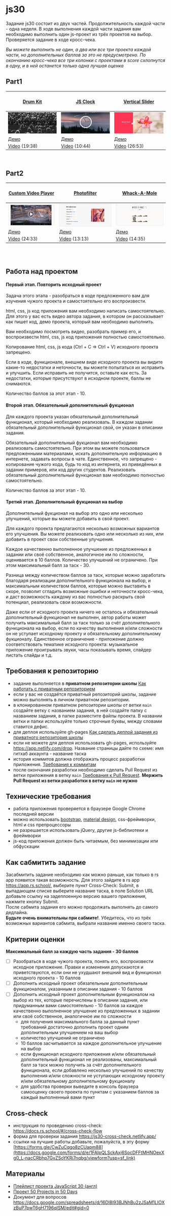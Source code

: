 # js30

Задание js30 состоит из двух частей. Продолжительность каждой части - одна неделя. В ходе выполнения каждой части задания вам необходимо выполнить один js-проект из трёх проектов на выбор. Проверяется задание в ходе кросс-чека.

*Вы можете выполнить не один, а два или все три проекта каждой части, но дополнительных баллов за это не предусмотрено. По окончанию кросс-чека все три колонки с проектами в score схлопнутся в одну, и в ней останется только одна лучшая оценка* 

## Part1

|<h4>[Drum Kit](js30-1.md)</h4>|<h4>[JS Clock](js30-2.md)</h4>|<h4>[Vertical Slider](js30-3.md)</h4>|
|----------------------|----------------------|----------------------|
|![](images/js30-1.jpg)|![](images/js30-2.jpg)|![](images/js30-3.jpg)|
|[Демо](https://irinainina.github.io/JavaScript30-1/01%20-%20JavaScript%20Drum%20Kit/index-FINISHED.html)|[Демо](https://irinainina.github.io/JavaScript30-1/02%20-%20JS%20and%20CSS%20Clock/index-FINISHED.html)|[Демо](https://50projects50days.com/projects/double-vertical-slider/)|
|[Video](https://youtu.be/VuN8qwZoego) (19:38)|[Video](https://youtu.be/xu87YWbr4X0) (10:44)|[Video](https://youtu.be/laNpbZISwjY) (26:53)|

<br>

## Part2

|<h4>[Custom Video Player](js30-4.md)</h4>|<h4>[Photofilter](js30-5.md)</h4>|<h4>[Whack-A-Mole](js30-6.md)</h4>|
|----------------------|----------------------|----------------------|
|![](images/js30-4.jpg)|![](images/js30-5.jpg)|![](images/js30-6.jpg)|
|[Демо](https://irinainina.github.io/JavaScript30-1/11%20-%20Custom%20Video%20Player/)|[Демо](https://irinainina.github.io/JavaScript30-1/03%20-%20CSS%20Variables/index-FINISHED.html)|[Демо](https://irinainina.github.io/JavaScript30-1/30%20-%20Whack%20A%20Mole/index-FINISHED.html)|
|[Video](https://youtu.be/yx-HYerClEA) (24:33)|[Video](https://youtu.be/AHLNzv13c2I) (13:13)|[Video](https://youtu.be/toNFfAaWghU) (14:35)|

<br><br>

## Работа над проектом

#### Первый этап. Повторить исходный проект
Задача этого этапа - разобраться в коде предложенного вам для изучения чужого проекта и самостоятельно его воспроизвести.  

html, css, js код приложения вам необходимо написать самостоятельно.  
Для этого у вас есть видео автора задания, в котором он рассказывает как пишет код, демо проекта, который вам необходимо выполнить.

Вам необходимо посмотреть видео, разобрать пример его, и воспроизвести html, css, js код приложения полностью самостоятельно.  

Копирование html, css, js кода (Ctrl + C => Ctrl + V) исходного проекта запрещено.  

Если в коде, функционале, внешнем виде исходного проекта вы видите какие-то недостатки и неточности, вы можете попытаться их исправить и улучшить. Если исправить не получится, оставьте как есть. За недостатки, которые присутствуют в исходном проекте, баллы не снимаются.

Количество баллов за этот этап - 10.

#### Второй этап. Обязательный дополнительный фукционал
Для каждого проекта указан обязательный дополнительный функционал, который необходимо реализовать. В каждом задании обязательный дополнительный функционал свой, он указан в описании задания. 

Обязательный дополнительный фукционал вам необходимо реализовать самостоятельно. При этом вы можете пользоваться предложенными материалами, искать дополнительную информацию в интернете, задавать вопросы в чате. Единственное, что запрещено - копирование чужого кода, будь то код из интернета, из приведённых в задании примеров, или код других студентов. Реализовать обязательный дополнительный функционал вам необходимо полностью самостоятельно.

Количество баллов за этот этап - 10. 

#### Третий этап. Дополнительный фукционал на выбор
Дополнительный фукционал на выбор это одно или несколько улучшений, которые вы можете добавить в свой проект.

Для каждого проекта предлагаются несколько возможных вариантов его улучшения. Вы можете реализовать одно или несколько из них, или добавить в проект свои собственные улучшения.  

Каждое качественно выполненное улучшение из предложенных в задании или своё собственное, аналогичное им по сложности, оценивается в 10 баллов. Количество улучшений не ограничено. При этом максимальный балл за таск - 30.  

Разница между количеством баллов за таск, которые можно заработать благодаря реализации дополнительного функционала на выбор, и максимальным количеством баллов, которые можно выставить в скоре, позволит сгладить возможные ошибки и неточности кросс-чека, и даст возможность каждому из вас полностью раскрыть свой потенциал, реализовать свои возможности.

Даже если от исходного проекта ничего не осталось и обязательный дополнительный функционал не выполнен, автор работы может получить максимальный балл за таск только за счёт дополнительного функционала на выбор, если по качеству выполнения и/или сложности он не уступает исходному проекту и обязательному дополнительному фукционалу.  Единственное ограничение - приложение должно соответствовать тематике исходного проекта: музыкальное приложение проигрывать звуки, часы показывать время, слайдер листать слайды и т.д.

## Требования к репозиторию
- задание выполняется в **приватном репозитории школы** [Как работать с приватным репозиторием](https://docs.rs.school/#/private-repository?id=Как-работать-с-приватным-репозиторием)
- если у вас не создаётся приватный репозиторий школы, задание можно выполнять в личном приватном репозитории.
- в клонированном приватном репозитории школы от ветки `main` создайте ветку с названием задания, в ней создайте папку с названием задания, в папке разместите файлы проекта. В названии ветки и папки используйте только строчные буквы, между словами ставится дефис.
- для деплоя используйте gh-pages [Как сделать деплой задания из приватного репозитория школы](https://docs.rs.school/#/private-repository?id=Как-сделать-деплой-задания-из-приватного-репозитория-школы)
- если не можете для деплоя использовать gh-pages, используйте https://app.netlify.com/drop. Название страницы дайте по схеме: имя гитхаб аккаунта - название таска
- история коммитов должна отображать процесс разработки приложения. [Требования к коммитам](https://docs.rs.school/#/git-convention?id=Требования-к-именам-коммитов)
- после окончания разработки необходимо сделать Pull Request из ветки приложения в ветку `main` [Требования к Pull Request](https://docs.rs.school/#/pull-request-review-process?id=Требования-к-pull-request-pr). **Мержить Pull Request из ветки разработки в ветку `main` не нужно**

## Технические требования
- работа приложения проверяется в браузере Google Chrome последней версии
- можно использовать [bootstrap](https://getbootstrap.com/), [material design](https://material.io/), css-фреймворки, html и css препроцессоры
- не разрешается использовать jQuery, другие js-библиотеки и фреймворки
- js-код приложения должен быть читаемым, без минимизации или обфускации

## Как сабмитить задание
Засабмитить задание необходимо как можно раньше, как только в rs app появится такая возможность. Для этого зайдите в rs app https://app.rs.school/, выберите пункт Cross-Check: Submit, в выпадающем списке выберите название таска, в поле Solution URL добавьте ссылку на задеплоенную версию вашего приложения, нажмите кнопку Submit.  
После сабмита задания его можно продолжать выполнять до самого дедлайна.  
**Будьте очень внимательны при сабмите!**. Убедитесь, что из трёх возможных вариантов сабмита, выбрали название именно своего таска.

## Критерии оценки
**Максимальный балл за каждую часть задания - 30 баллов**

- [ ] Разобраться в коде чужого проекта, понять его, воспроизвести исходное приложение. Правки и изменения допускаются и приветствуются, если они не ухудшают внешний вид и функционал исходного проекта - 10 баллов
- [ ] Дополнить исходный проект обязательным дополнительным функционалом, указанным в описании задания - 10 баллов
- [ ] Дополнить исходный проект дополнительным функционалом на выбор из тех, которые перечислены в описании задания, или придуманным вами самостоятельно - 10 баллов за каждое качественно выполненное улучшение из предложенных в задании или своё собственное, аналогичное им по сложности
  - для получения максимального балла за данный пункт требований достаточно дополнить проект одним дополнительным улучшением на ваш выбор
  - количество улучшений не ограничено
  - 10 баллов засчитывается за каждое дополнительное улучшение на выбор
  - если функционал исходного приложения и/или обязательный дополнительный функционал не реализованы, максимальный балл за таск можно получить за счёт дополнительного функционала, если добавлено несколько улучшений по качеству выполнения и/или сложности не уступающих исходному проекту и/или обязательному дополнительному фукционалу
  - для удобства проверки выведите в консоль браузера самооценку своего проекта по пунктам с указанием баллов за каждый выполненный вами пункт

## Cross-check
- инструкция по проведению cross-check: https://docs.rs.school/#/cross-check-flow
- форма для проверки задания https://js30-cross-check.netlify.app/
- ссылки на лучшие работы добавьте, пожалуйста, в эту форму [https://forms.gle/CwZuCqgo8zCUapm88](https://docs.google.com/forms/d/e/1FAIpQLSckAxj6SocDFFtMHNOexXg0_L-nacCRbhp7GvZSoYKRi7nqbg/viewform?usp=sf_link)

## Материалы
- [Плейлист проекта JavaScript 30 (англ)](https://www.youtube.com/playlist?list=PLu8EoSxDXHP6CGK4YVJhL_VWetA865GOH)
- [Проект 50 Projects in 50 Days](https://github.com/bradtraversy/50projects50days)
- Документ для вопросов https://docs.google.com/spreadsheets/d/16Dl8l93BJNhBu2zJSaM1LIOXzBuP7pwT6gH7196qISM/edit#gid=0
